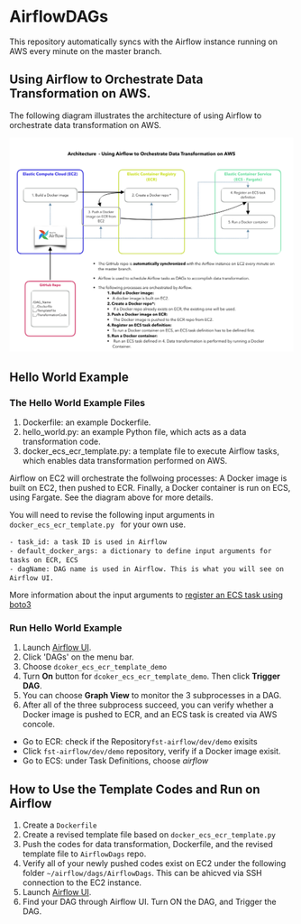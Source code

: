 # AirflowDAGs
This repository automatically syncs with the Airflow instance running on AWS every minute on the master branch.

##  Using Airflow to Orchestrate Data Transformation on AWS.
The following diagram illustrates the architecture of using Airflow to orchestrate data transformation on AWS.


![System diagram for using Airflow on AWS](/image/airflow_v6.png)


## Hello World Example
### The Hello World Example Files
1. Dockerfile: an example Dockerfile.
2. hello_world.py: an example Python file, which acts as a data transformation code.
3. docker_ecs_ecr_template.py: a template file to execute Airflow tasks, which enables data transformation performed on AWS. 

Airflow on EC2 will orchestrate the follwoing processes: A Docker image is built on EC2, then pushed to ECR. Finally, a Docker container is run on ECS, using Fargate. See the diagram above for more details. <br> 

You will need to revise the following input arguments in ```docker_ecs_ecr_template.py ``` for your own use. 

``` 
- task_id: a task ID is used in Airflow
- default_docker_args: a dictionary to define input arguments for tasks on ECR, ECS
- dagName: DAG name is used in Airflow. This is what you will see on Airflow UI.
```

More information about the input arguments to 
[register an ECS task using boto3](https://boto3.amazonaws.com/v1/documentation/api/latest/reference/services/ecs.html#ECS.Client.register_task_definition)

### Run Hello World Example
1. Launch [Airflow UI](https://fst-apc-airflow.agro.services/admin/).
1. Click 'DAGs' on the menu bar.
1. Choose ``` dcoker_ecs_ecr_template_demo ```
1. Turn **On** button for ``` dcoker_ecs_ecr_template_demo ```. Then click **Trigger DAG**.
1. You can choose **Graph View** to monitor the 3 subprocesses in a DAG.
1. After all of the three subprocess succeed, you can verify whether a Docker image is pushed to ECR, and an ECS task is created via AWS concole.

* Go to ECR: check if the Repository``` fst-airflow/dev/demo ``` exisits
* Click ``` fst-airflow/dev/demo ``` repository, verify if a Docker image exisit.
* Go to ECS: under Task Definitions, choose *airflow* 

## How to Use the Template Codes and Run on Airflow
1. Create a ```Dockerfile```
1. Create a revised template file based on  ```docker_ecs_ecr_template.py```
1. Push the codes for data transformation, Dockerfile, and the revised template file to ```AirflowDags``` repo. 
1. Verify all of your newly pushed codes exist on EC2 under the following folder ``` ~/airflow/dags/AirflowDags ```. This can be ahicved via SSH connection to the EC2 instance.
1. Launch [Airflow UI](https://fst-apc-airflow.agro.services/admin/).
1. Find your DAG through Airflow UI. Turn ON the DAG, and Trigger the DAG.
